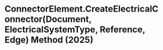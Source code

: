 # ConnectorElement.CreateElectricalConnector(Document, ElectricalSystemType, Reference, Edge) Method (2025)

﻿